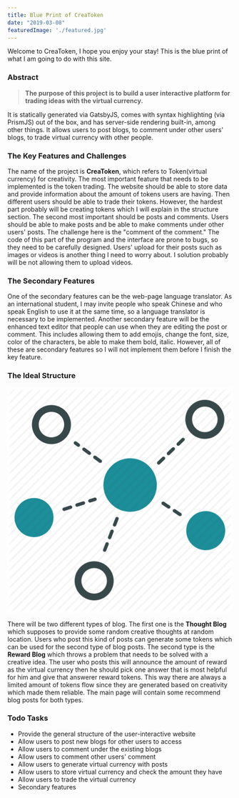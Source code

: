 ```yaml
---
title: Blue Print of CreaToken
date: "2019-03-08"
featuredImage: './featured.jpg'
---
```


Welcome to CreaToken, I hope you enjoy your stay! This is the blue print of what I am going to do with this site.

<!-- end -->

### Abstract

> **The purpose of this project is to build a user interactive platform for trading ideas with the virtual currency.**

It is statically generated via GatsbyJS, comes with syntax highlighting (via PrismJS) out of the box, and has server-side rendering built-in, among other things. It allows users to post blogs, to comment under other users' blogs, to trade virtual currency with other people.

### The Key Features and Challenges

The name of the project is **CreaToken**, which refers to Token(virtual currency) for creativity. The most important feature that needs to be implemented is the token trading. The website should be able to store data and provide information about the amount of tokens users are having. Then different users should be able to trade their tokens. However, the hardest part probably will be creating tokens which I will explain in the structure section. The second most important should be posts and comments. Users should be able to make posts and be able to make comments under other users' posts. The challenge here is the "comment of the comment." The code of this part of the program and the interface are prone to bugs, so they need to be carefully designed. Users' upload for their posts such as images or videos is another thing I need to worry about. I solution probably will be not allowing them to upload videos.

### The Secondary Features

One of the secondary features can be the web-page language translator. As an international student, I may invite people who speak Chinese and who speak English to use it at the same time, so a language translator is necessary to be implemented. Another secondary feature will be the enhanced text editor that people can use when they are editing the post or comment. This includes allowing them to add emojis, change the font, size, color of the characters, be able to make them bold, italic. However, all of these are secondary features so I will not implement them before I finish the key feature.

### The Ideal Structure

![Structure](./Idealstructure.png)

There will be two different types of blog. The first one is the **Thought Blog** which supposes to provide some random creative thoughts at random location. Users who post this kind of posts can generate some tokens which can be used for the second type of blog posts. The second type is the **Reward Blog** which throws a problem that needs to be solved with a creative idea. The user who posts this will announce the amount of reward as the virtual currency then he should pick one answer that is most helpful for him and give that answerer reward tokens. This way there are always a limited amount of tokens flow since they are generated based on creativity which made them reliable. The main page will contain some recommend blog posts for both types.

### Todo Tasks

* Provide the general structure of the user-interactive website
* Allow users to post new blogs for other users to access
* Allow users to comment under the existing blogs
* Allow users to comment other users' comment
* Allow users to generate virtual currency with posts
* Allow users to store virtual currency and check the amount they have
* Allow users to trade the virtual currency
* Secondary features
